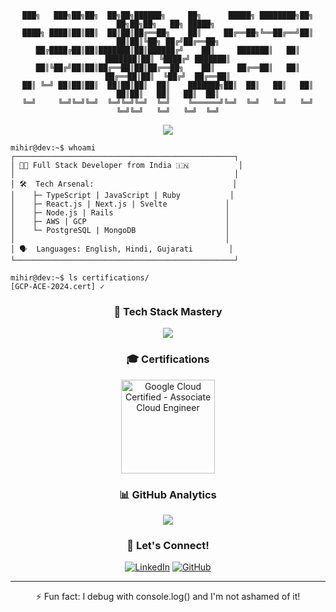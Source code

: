 <div align="center">
  
```ascii
███╗   ███╗██╗██╗  ██╗██╗██████╗     ██╗      █████╗ ████████╗██╗  ██╗██╗██╗   ██╗ █████╗ 
████╗ ████║██║██║  ██║██║██╔══██╗    ██║     ██╔══██╗╚══██╔══╝██║  ██║██║╚██╗ ██╔╝██╔══██╗
██╔████╔██║██║███████║██║██████╔╝    ██║     ███████║   ██║   ███████║██║ ╚████╔╝ ███████║
██║╚██╔╝██║██║██╔══██║██║██╔══██╗    ██║     ██╔══██║   ██║   ██╔══██║██║  ╚██╔╝  ██╔══██║
██║ ╚═╝ ██║██║██║  ██║██║██║  ██║    ███████╗██║  ██║   ██║   ██║  ██║██║   ██║   ██║  ██║
╚═╝     ╚═╝╚═╝╚═╝  ╚═╝╚═╝╚═╝  ╚═╝    ╚══════╝╚═╝  ╚═╝   ╚═╝   ╚═╝  ╚═╝╚═╝   ╚═╝   ╚═╝  ╚═╝
```

<img src="https://img.shields.io/badge/Status-Coding%20in%20Progress-brightgreen"/>
</div>

```console
mihir@dev:~$ whoami
┌─────────────────────────────────────────────────┐
│ 👨‍💻 Full Stack Developer from India 🇮🇳           │
│                                                 │
│ 🛠️  Tech Arsenal:                               │
│    ├─ TypeScript | JavaScript | Ruby           │
│    ├─ React.js | Next.js | Svelte             │
│    ├─ Node.js | Rails                         │
│    ├─ AWS | GCP                               │
│    └─ PostgreSQL | MongoDB                    │
│                                               │
│ 🗣️  Languages: English, Hindi, Gujarati        │
└─────────────────────────────────────────────────┘

mihir@dev:~$ ls certifications/
[GCP-ACE-2024.cert] ✓
```

<div align="center">
  
### 🚀 Tech Stack Mastery

<img src="https://skillicons.dev/icons?i=ts,nodejs,react,nextjs,svelte,rails,aws,gcp,jest,prisma" />

### 🎓 Certifications
<div align="center">
  <a href="https://www.credly.com/badges/80feed65-bf34-48ae-8d86-4930c27d34b6/public_url" target="_blank">
    <img src="https://www.credly.com/badges/80feed65-bf34-48ae-8d86-4930c27d34b6/images/medium" 
         width="150" 
         alt="Google Cloud Certified - Associate Cloud Engineer">
  </a>
</div>

### 📊 GitHub Analytics

<img src="https://github-readme-streak-stats.herokuapp.com/?user=MihirLathiya510&theme=dark" />

### 🤝 Let's Connect!

[![LinkedIn](https://img.shields.io/badge/LinkedIn-mihirlathiya5-blue?style=flat&logo=linkedin)](https://www.linkedin.com/in/mihirlathiya5/)
[![GitHub](https://img.shields.io/badge/GitHub-MihirLathiya510-black?style=flat&logo=github)](https://github.com/MihirLathiya510)

</div>

---
<div align="center">
⚡ Fun fact: I debug with console.log() and I'm not ashamed of it! 
</div>
